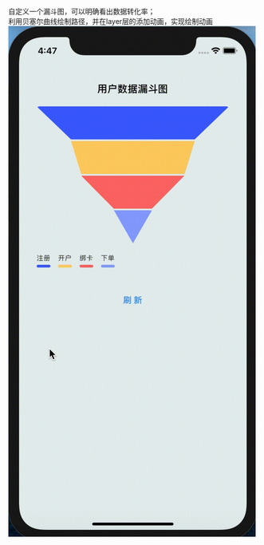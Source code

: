 #
自定义一个漏斗图，可以明确看出数据转化率；<br>
利用贝塞尔曲线绘制路径，并在layer层的添加动画，实现绘制动画<br>
![image](https://github.com/xjc5205/funnel/blob/master/image/funnel.gif)
